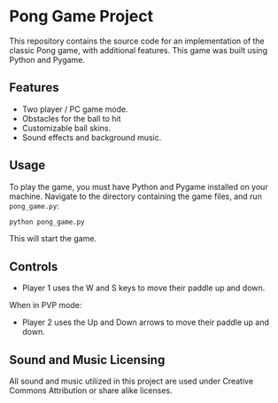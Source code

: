 # Pong Game Project

This repository contains the source code for an implementation of the classic Pong game, with additional features. This game was built using Python and Pygame.

## Features

- Two player / PC game mode.
- Obstacles for the ball to hit
- Customizable ball skins.
- Sound effects and background music.

## Usage

To play the game, you must have Python and Pygame installed on your machine. Navigate to the directory containing the game files, and run `pong_game.py`:

```bash
python pong_game.py

```

This will start the game.

## Controls

- Player 1 uses the W and S keys to move their paddle up and down.
  
When in PVP mode:
- Player 2 uses the Up and Down arrows to move their paddle up and down.

## Sound and Music Licensing

All sound and music utilized in this project are used under Creative Commons Attribution or share alike licenses.

